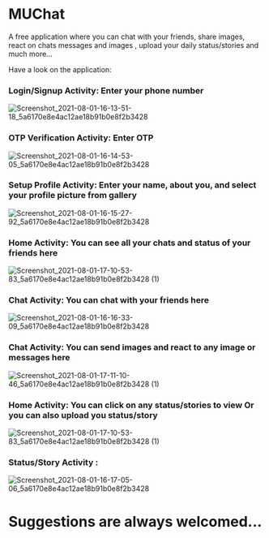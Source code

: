 # MUChat
A free application where you can chat with your friends, share images, react on chats messages and images , upload your daily status/stories and much more...

Have a look on the application:

### Login/Signup Activity: Enter your phone number
![Screenshot_2021-08-01-16-13-51-18_5a6170e8e4ac12ae18b91b0e8f2b3428](https://user-images.githubusercontent.com/69578354/127769172-095daa87-9132-4e4e-9871-4a8e3e2deaa5.jpg)
### OTP Verification Activity: Enter OTP 
![Screenshot_2021-08-01-16-14-53-05_5a6170e8e4ac12ae18b91b0e8f2b3428](https://user-images.githubusercontent.com/69578354/127769174-a8db47c7-ba26-4f36-80e5-e9323b2691be.jpg)

### Setup Profile Activity: Enter your name, about you, and select your profile picture from gallery


![Screenshot_2021-08-01-16-15-27-92_5a6170e8e4ac12ae18b91b0e8f2b3428](https://user-images.githubusercontent.com/69578354/127769178-90ea3f40-c718-427b-ac92-ed62b221627b.jpg)

### Home Activity: You can see all your chats and status of your friends here


![Screenshot_2021-08-01-17-10-53-83_5a6170e8e4ac12ae18b91b0e8f2b3428 (1)](https://user-images.githubusercontent.com/69578354/127769612-0a51795b-b129-4a4e-9a3a-0c226dbdd7bc.jpg)

### Chat Activity: You can chat with your friends here


![Screenshot_2021-08-01-16-16-33-09_5a6170e8e4ac12ae18b91b0e8f2b3428](https://user-images.githubusercontent.com/69578354/127769188-41e83d2e-d0ea-4338-b36f-c54c1e068f42.jpg)

### Chat Activity: You can send images and react to any image or messages here



![Screenshot_2021-08-01-17-11-10-46_5a6170e8e4ac12ae18b91b0e8f2b3428 (1)](https://user-images.githubusercontent.com/69578354/127769616-d34af53a-43b2-4625-87f9-c01ad7ad8663.jpg)

### Home Activity: You can click on any status/stories to view Or you can also upload you status/story

![Screenshot_2021-08-01-17-10-53-83_5a6170e8e4ac12ae18b91b0e8f2b3428 (1)](https://user-images.githubusercontent.com/69578354/127769612-0a51795b-b129-4a4e-9a3a-0c226dbdd7bc.jpg)

### Status/Story Activity : 

![Screenshot_2021-08-01-16-17-05-06_5a6170e8e4ac12ae18b91b0e8f2b3428](https://user-images.githubusercontent.com/69578354/127769198-f4c40d7c-4653-41af-b005-46c5c0921ddf.jpg)

# Suggestions are always welcomed...








